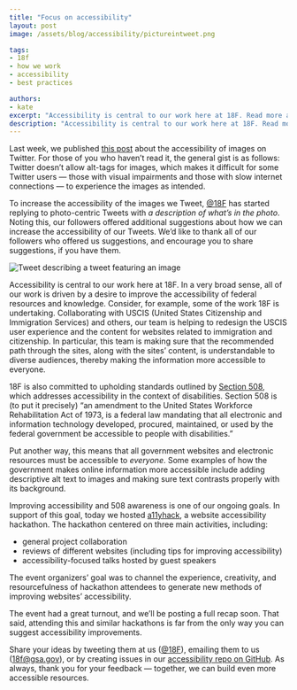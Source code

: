 ```yaml
---
title: "Focus on accessibility"
layout: post
image: /assets/blog/accessibility/pictureintweet.png

tags:
- 18f
- how we work
- accessibility
- best practices

authors:
- kate
excerpt: "Accessibility is central to our work here at 18F. Read more about our accessibility efforts and how you can get involved."
description: "Accessibility is central to our work here at 18F. Read more about our accessibility efforts and how you can get involved."
---
```


Last week, we published [this post](https://18f.gsa.gov/2015/03/24/making-twitter-images-more-accessible/) about the accessibility of images on Twitter. For those of you who haven’t read it, the general gist is as follows: Twitter doesn’t allow alt-tags for images, which makes it difficult for some Twitter users — those with visual impairments and those with slow internet connections — to experience the images as intended.

To increase the accessibility of the images we Tweet, [@18F](https://twitter.com/18f) has started replying to photo-centric Tweets with *a description of what’s in the photo*. Noting this, our followers offered additional suggestions about how we can increase the accessibility of our Tweets. We’d like to thank all of our followers who offered us suggestions, and encourage you to share suggestions, if you have them.

![Tweet describing a tweet featuring an image]({{site.baseurl}}/assets/blog/accessibility/pictureintweet.png)

Accessibility is central to our work here at 18F. In a very broad sense, all of our work is driven by a desire to improve the accessibility of federal resources and knowledge. Consider, for example, some of the work 18F is undertaking. Collaborating with USCIS (United States Citizenship and Immigration Services) and others, our team is helping to redesign the USCIS user experience and the content for websites related to immigration and citizenship. In particular, this team is making sure that the recommended path through the sites, along with the sites’ content, is understandable to diverse audiences, thereby making the information more accessible to everyone.

18F is also committed to upholding standards outlined by [Section 508](http://www.section508.gov/), which addresses accessibility in the context of disabilities. Section 508 is (to put it precisely) “an amendment to the United States Workforce Rehabilitation Act of 1973, is a federal law mandating that all electronic and information technology developed, procured, maintained, or used by the federal government be accessible to people with disabilities.”

Put another way, this means that all government websites and electronic resources must be accessible to *everyone*. Some examples of how the government makes online information more accessible include adding descriptive alt text to images and making sure text contrasts properly with its background.

Improving accessibility and 508 awareness is one of our ongoing goals. In support of this goal, today we hosted [a11yhack](https://18f.github.io/hackathons/a11yhack/), a website accessibility hackathon. The hackathon centered on three main activities, including:

* general project collaboration
* reviews of different websites (including tips for improving accessibility)
* accessibility-focused talks hosted by guest speakers

The event organizers’ goal was to channel the experience, creativity, and resourcefulness of hackathon attendees to generate new methods of improving websites’ accessibility.

The event had a great turnout, and we’ll be posting a full recap soon. That said, attending this and similar hackathons is far from the only way you can suggest accessibility improvements.

Share your ideas by tweeting them at us ([@18F](https://twitter.com/18f)), emailing them to us ([18f@gsa.gov](mailto:18f@gsa.gov)), or by creating issues in our [accessibility repo on GitHub](https://github.com/18F/accessibility/issues). As always, thank you for your feedback — together, we can build even more accessible resources.
